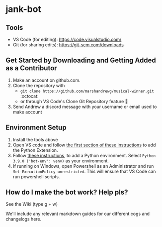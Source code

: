 # jank-bot

## Tools
* VS Code (for editing): https://code.visualstudio.com/
* Git (for sharing edits): https://git-scm.com/downloads

## Get Started by Downloading and Getting Added as a Contributor
1. Make an account on github.com.
2. Clone the repository with 
   * `git clone https://github.com/marshandrewg/musical-winner.git` :octocat:
   * or through VS Code's Clone Git Repository feature :rocket:
3. Send Andrew a discord message with your username or email used to make account

## Environment Setup
1. Install the tools above
3. Open VS code and follow [the first section of these instructions](https://code.visualstudio.com/docs/python/python-tutorial) to add the Python Extension. 
4. Follow [these instructions](https://code.visualstudio.com/docs/python/environments), to add a Python environment. Select `Python 3.9.0 ('bot-env': venv)` as your environment.
6. If running on Windows, open Powershell as an Administrator and run `Set-ExecutionPolicy unrestricted`. This will ensure that VS Code can run powershell scripts. 

## How do I make the bot work? Help pls?
See the Wiki (type g + w)

We'll include any relevant markdown guides for our different cogs and changelogs here. 
